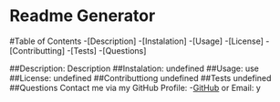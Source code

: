 # Readme Generator
#Table of Contents
-[Description]
-[Instalation]
-[Usage]
-[License]
-[Contributting]
-[Tests]
-[Questions]

##Description:
Description
##Instalation:
undefined
##Usage:
use
##License:
undefined
##Contributtiong
undefined
##Tests
undefined
##Questions
Contact me via my GitHub Profile:
-[GitHub](https://github.com/username)
or Email: y

